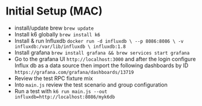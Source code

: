 # Initial Setup (MAC)
* install/update brew `brew update`
* Install k6 globally `brew install k6`
* Install & run Influxdb  `docker run -d influxdb \
 --p 8086:8086 \
-v influxdb:/var/lib/influxdb \
influxdb:1.8`
* Install grafana `brew install grafana && brew services start grafana`
* Go to the grafana UI `http://localhost:3000` and after the login configure Influx db as a data source then import the following dashboards by ID `https://grafana.com/grafana/dashboards/13719`
* Review the test RPC fixture mix 
* Into `main.js` review the test scenario and group configuration
* Run a test with `k6 run main.js --out influxdb=http://localhost:8086/myk6db `

